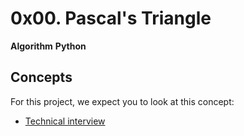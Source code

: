 # 0x00. Pascal's Triangle

**Algorithm** **Python**

## Concepts
For this project, we expect you to look at this concept:
  - [Technical interview](https://intranet.alxswe.com/concepts/100005)
